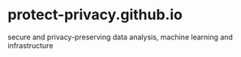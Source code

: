# protect-privacy.github.io
secure and privacy-preserving data analysis, machine learning and infrastructure
